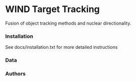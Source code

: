 # WIND Target Tracking

Fusion of object tracking methods and nuclear directionality.

### Installation
See docs/installation.txt for more detailed instructions

### Data

### Authors
